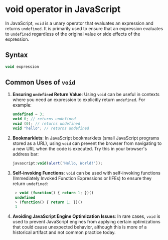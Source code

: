 # void operator in JavaScript

In JavaScript, `void` is a unary operator that evaluates an expression and returns `undefined`. It is primarily used to ensure that an expression evaluates to `undefined` regardless of the original value or side effects of the expression.

## Syntax

```javascript
void expression
```

## Common Uses of `void`

1. **Ensuring `undefined` Return Value**:
   Using `void` can be useful in contexts where you need an expression to explicitly return `undefined`. For example:

   ```javascript
   undefined = 3;
   void 0; // returns undefined
   void (0); // returns undefined
   void "hello"; // returns undefined
   ```

2. **Bookmarklets**:
   In JavaScript bookmarklets (small JavaScript programs stored as a URL), using `void` can prevent the browser from navigating to a new URL when the code is executed. Try this in your browser's address bar:

   ```javascript
   javascript:void(alert('Hello, World!'));
   ```

3. **Self-invoking Functions**:
   `void` can be used with self-invoking functions (Immediately Invoked Function Expressions or IIFEs) to ensure they return `undefined`:

   ```javascript
    > void (function() { return 1; })()
    undefined
    > (function() { return 1; })()
    1
   ```

4. **Avoiding JavaScript Engine Optimization Issues**:
   In rare cases, `void` is used to prevent JavaScript engines from applying certain optimizations that could cause unexpected behavior, although this is more of a historical artifact and not common practice today.

